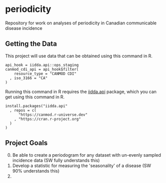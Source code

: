 # periodicity
Repository for work on analyses of periodicity in Canadian communicable disease incidence

## Getting the Data

This project will use data that can be obtained using this command in R.

```
api_hook = iidda.api::ops_staging
canmod_cdi_api = api_hook$filter(
    resource_type = "CANMOD CDI"
  , iso_3166 = "CA"
)
```

Running this command in R requires the [iidda.api](https://canmod.github.io/iidda-tools/iidda.api) package, which you can get using this command in R.

```
install.packages("iidda.api"
  , repos = c(
      "https://canmod.r-universe.dev"
    , "https://cran.r-project.org"
  )
)
```



## Project Goals

0. Be able to create a periodogram for any dataset with un-evenly sampled incidence data (SW fully understands this)
1. Develop a statistic for measuring the 'seasonality' of a disease (SW 90% understands this)
2. 
